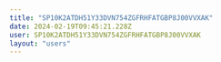 ```yaml
---
title: "SP10K2ATDH51Y33DVN754ZGFRHFATGBP8J00VVXAK"
date: 2024-02-19T09:45:21.228Z
user: SP10K2ATDH51Y33DVN754ZGFRHFATGBP8J00VVXAK
layout: "users"
---
```

    